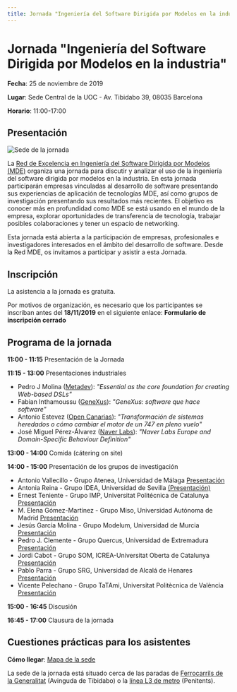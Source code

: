 ```yaml
---
title: Jornada "Ingeniería del Software Dirigida por Modelos en la industria" - Red MDE
---
```


# Jornada "Ingeniería del Software Dirigida por Modelos en la industria"

**Fecha**: 25 de noviembre de 2019

**Lugar**: Sede Central de la UOC - Av. Tibidabo 39, 08035 Barcelona

**Horario**: 11:00-17:00

## Presentación 

![Sede de la jornada](https://mde-network.github.io/img/Sede_UOC.jpg "Sede de la jornada")

La [Red de Excelencia en Ingeniería del Software Dirigida por Modelos (MDE)](https://mde-network.github.io) organiza una jornada para discutir y analizar el uso de la ingeniería del software dirigida por modelos en la industria. 
En esta jornada participarán empresas vinculadas al desarrollo de software presentando sus experiencias de aplicación de tecnologías MDE, así como grupos de investigación presentando sus resultados más recientes.
El objetivo es conocer más en profundidad como MDE se está usando en el mundo de la empresa, explorar oportunidades de transferencia de tecnología, trabajar posibles colaboraciones y tener un espacio de networking.

Esta jornada está abierta a la participación de empresas, profesionales e investigadores interesados en el ámbito del desarrollo de software. Desde la Red MDE, os invitamos a participar y asistir a esta Jornada.

## Inscripción

La asistencia a la jornada es gratuita. 

Por motivos de organización, es necesario que los participantes se inscriban antes del **18/11/2019** en el siguiente enlace: **Formulario de inscripción cerrado**

## Programa de la jornada

**11:00 - 11:15** Presentación de la Jornada

**11:15 - 13:00** Presentaciones industriales

* Pedro J Molina ([Metadev](https://metadev.pro/)): *"Essential as the core foundation for creating Web-based DSLs"*
* Fabian Inthamoussu ([GeneXus](https://www.genexus.com/es/)): *"GeneXus: software que hace software"*
* Antonio Estevez ([Open Canarias](https://www.opencanarias.com/)): *"Transformación de sistemas heredados o cómo cambiar el motor de un 747 en pleno vuelo"*
* José Miguel Pérez-Álvarez ([Naver Labs](https://www.europe.naverlabs.com)): *"Naver Labs Europe and Domain-Specific Behaviour Definition"*

**13:00 - 14:00** Comida (cátering on site)

**14:00 - 15:00** Presentación de los grupos de investigación

* Antonio Vallecillo - Grupo Atenea, Universidad de Málaga [Presentación](https://mde-network.github.io/docs/events/mde-industry-day/Atenea.pdf)
* Antonia Reina - Grupo IDEA, Universidad de Sevilla [(Presentación)](https://mde-network.github.io/docs/events/mde-industry-day/IDEA.pdf)
* Ernest Teniente - Grupo IMP, Universitat Politécnica de Catalunya [Presentación](https://mde-network.github.io/docs/events/mde-industry-day/IMP.pdf)
* M. Elena Gómez-Martínez - Grupo Miso, Universidad Autónoma de Madrid [Presentación](https://mde-network.github.io/docs/events/mde-industry-day/Miso.pdf)
* Jesús García Molina - Grupo Modelum, Universidad de Murcia [Presentación](https://mde-network.github.io/docs/events/mde-industry-day/Modelum.pdf)
* Pedro J. Clemente - Grupo Quercus, Universidad de Extremadura [Presentación](https://mde-network.github.io/docs/events/mde-industry-day/Quercus.pdf)
* Jordi Cabot - Grupo SOM, ICREA-Universitat Oberta de Catalunya [Presentación](https://mde-network.github.io/docs/events/mde-industry-day/SOMTeam.pptx)
* Pablo Parra - Grupo SRG, Universidad de Alcalá de Henares [Presentación](https://mde-network.github.io/docs/events/mde-industry-day/SRG.pdf)
* Vicente Pelechano - Grupo TaTAmi, Universitat Politècnica de València [Presentación](https://mde-network.github.io/docs/events/mde-industry-day/TaTAmi.pdf)

**15:00 - 16:45** Discusión

**16:45 - 17:00** Clausura de la jornada

## Cuestiones prácticas para los asistentes

**Cómo llegar**: [Mapa de la sede](https://www.google.es/maps/dir//Av.+del+Tibidabo,+39,+08035+Barcelona/@41.4149071,2.1313266,17z/data=!4m9!4m8!1m0!1m5!1m1!1s0x12a4981b11c19b0b:0x6f5d399a124c4b7c!2m2!1d2.1335153!2d41.4149071!3e3)

La sede de la jornada está situado cerca de las paradas de [Ferrocarrils de la Generalitat](https://www.fgc.cat/es/) (Avinguda de Tibidabo) o la [línea L3 de metro](https://www.tmb.cat/es/home) (Penitents). 




